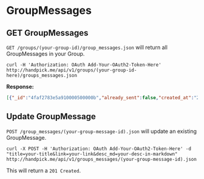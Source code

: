 GroupMessages
===========

GET GroupMessages
-----------------

`GET /groups/(your-group-id)/group_messages.json` will return all GroupMessages in your Group.

```shell
curl -H 'Authorization: OAuth Add-Your-OAuth2-Token-Here' http://handpick.me/api/v1/groups/(your-group-id-here)/groups_messages.json
```

**Response:**

```json
[{"_id":"4faf2783e5a910000500000b","already_sent":false,"created_at":"2012-05-13T03:16:19+00:00","desc":"using god with resque","desc_md":"\nusing god with resque\n\n","group_id":"4f995520b1ec08000800000a","link":"http://thomasmango.com/2010/05/27/resque-in-production/","message_id":"4faf2783e5a910000500000a","title":"Resque in Production by Thomas Mango","updated_at":"2012-05-13T03:16:19+00:00"}, ...]
```

Update GroupMessage
-------------------

`POST /group_messages/(your-group-message-id).json` will update an existing GroupMessage.

```shell
curl -X POST -H 'Authorization: OAuth Add-Your-OAuth2-Token-Here' -d "title=your-title&link=your-link&desc_md=your-desc-in-markdown" http://handpick.me/api/v1/groups_messages/(your-group-message-id).json
```

This will return a `201 Created`.